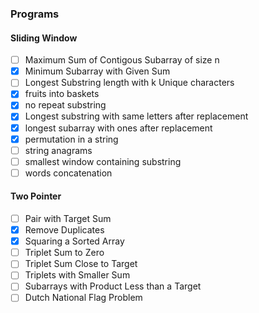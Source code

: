 <h3> Programs </h3>

<h4> Sliding Window </h4>

- [ ] Maximum Sum of Contigous Subarray of size n
- [x] Minimum Subarray with Given Sum
- [ ] Longest Substring length with k Unique characters
- [x] fruits into baskets
- [x] no repeat substring
- [x] Longest substring with same letters after replacement
- [x] longest subarray with ones after replacement
- [x] permutation in a string
- [ ] string anagrams
- [ ] smallest window containing substring
- [ ] words concatenation

<h4> Two Pointer </h4>

- [ ] Pair with Target Sum
- [x] Remove Duplicates
- [x] Squaring a Sorted Array
- [ ] Triplet Sum to Zero
- [ ] Triplet Sum Close to Target
- [ ] Triplets with Smaller Sum
- [ ] Subarrays with Product Less than a Target
- [ ] Dutch National Flag Problem